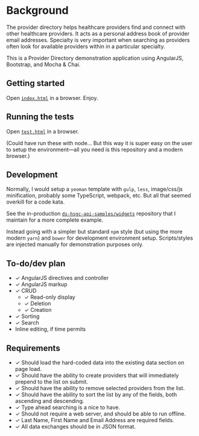 # Background

The provider directory helps healthcare providers find and connect with other healthcare providers. It acts as a personal address book of provider email addresses. Specialty is very important when searching as providers often look for available providers within in a particular specialty.

This is a Provider Directory demonstration application using AngularJS, Bootstrap, and Mocha & Chai.

## Getting started

Open [`index.html`](index.html) in a browser. Enjoy.

## Running the tests

Open [`test.html`](test.html) in a browser.

(Could have run these with node... But this way it is super easy on the user to setup the environment—all you need is this repository and a modern browser.)

## Development

Normally, I would setup a `yeoman` template with `gulp`, `less`, image/css/js minification, probably some TypeScript, webpack, etc. But all that seemed overkill for a code kata.

See the in-production [`ds-hsgc-api-samples/widgets`](https://github.com/jon-adams/ds-hsgc-api-samples/tree/master/widgets) repository that I maintain for a more complete example.

Instead going with a simpler but standard `npm` style (but using the more modern `yarn`) and `bower` for development environment setup. Scripts/styles are injected manually for demonstration purposes only.

## To-do/dev plan

* ✓ AngularJS directives and controller
* ✓ AngularJS markup
* ✓ CRUD
  * ✓ Read-only display
  * ✓ Deletion
  * ✓ Creation
* ✓ Sorting
* ✓ Search
* Inline editing, if time permits

## Requirements

* ✓ Should load the hard-coded data into the existing data section on page load.
* ✓ Should have the ability to create providers that will immediately prepend to the list on submit.
* ✓ Should have the ability to remove selected providers from the list.
* ✓ Should have the ability to sort the list by any of the fields, both ascending and descending.
* ✓ Type ahead searching is a nice to have.
* ✓ Should not require a web server, and should be able to run offline.
* ✓ Last Name, First Name and Email Address are required fields.
* ✓ All data exchanges should be in JSON format.
